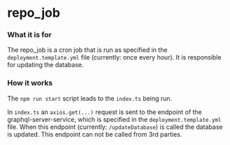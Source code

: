 # repo_job

### What it is for

The repo_job is a cron job that is run as specified in the `deployment.template.yml` file (currently: once every hour).
It is responsible for updating the database.

### How it works

The `npm run start` script leads to the `index.ts` being run.

In `index.ts` an `axios.get(...)` request is sent to the endpoint of the graphql-server-service, which is specified in the `deployment.template.yml` file. When this endpoint (currently: `/updateDatabase`) is called the database is updated.
This endpoint can not be called from 3rd parties.
